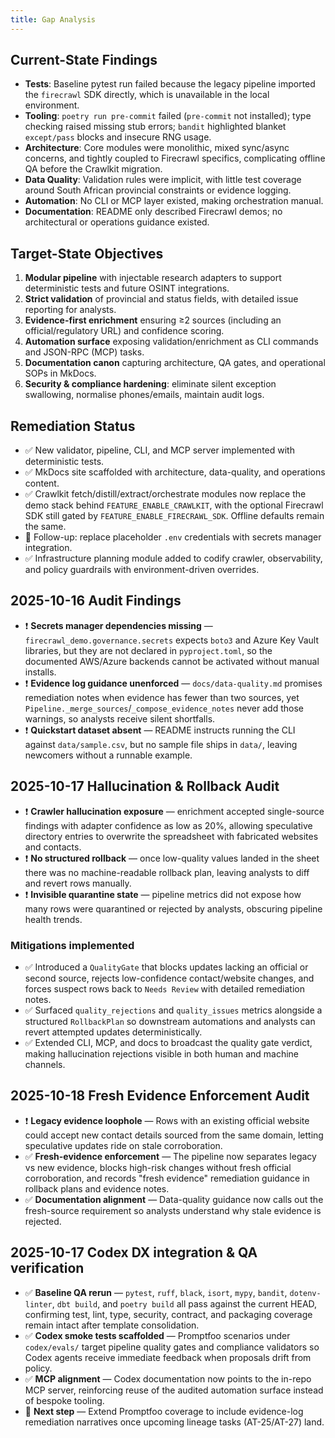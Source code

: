```yaml
---
title: Gap Analysis
---
```


## Current-State Findings

- **Tests**: Baseline pytest run failed because the legacy pipeline imported the `firecrawl` SDK directly, which is unavailable in the local environment.
- **Tooling**: `poetry run pre-commit` failed (`pre-commit` not installed); type checking raised missing stub errors; `bandit` highlighted blanket `except/pass` blocks and insecure RNG usage.
- **Architecture**: Core modules were monolithic, mixed sync/async concerns, and tightly coupled to Firecrawl specifics, complicating offline QA before the Crawlkit migration.
- **Data Quality**: Validation rules were implicit, with little test coverage around South African provincial constraints or evidence logging.
- **Automation**: No CLI or MCP layer existed, making orchestration manual.
- **Documentation**: README only described Firecrawl demos; no architectural or operations guidance existed.

## Target-State Objectives

1. **Modular pipeline** with injectable research adapters to support deterministic tests and future OSINT integrations.
2. **Strict validation** of provincial and status fields, with detailed issue reporting for analysts.
3. **Evidence-first enrichment** ensuring ≥2 sources (including an official/regulatory URL) and confidence scoring.
4. **Automation surface** exposing validation/enrichment as CLI commands and JSON-RPC (MCP) tasks.
5. **Documentation canon** capturing architecture, QA gates, and operational SOPs in MkDocs.
6. **Security & compliance hardening**: eliminate silent exception swallowing, normalise phones/emails, maintain audit logs.

## Remediation Status

- ✅ New validator, pipeline, CLI, and MCP server implemented with deterministic tests.
- ✅ MkDocs site scaffolded with architecture, data-quality, and operations content.
- ✅ Crawlkit fetch/distill/extract/orchestrate modules now replace the demo stack behind `FEATURE_ENABLE_CRAWLKIT`, with the optional Firecrawl SDK still gated by `FEATURE_ENABLE_FIRECRAWL_SDK`. Offline defaults remain the same.
- 🔄 Follow-up: replace placeholder `.env` credentials with secrets manager integration.
- ✅ Infrastructure planning module added to codify crawler, observability, and policy guardrails with environment-driven overrides.

## 2025-10-16 Audit Findings

- ❗ **Secrets manager dependencies missing** — `firecrawl_demo.governance.secrets` expects `boto3` and Azure Key Vault libraries, but they are not declared in `pyproject.toml`, so the documented AWS/Azure backends cannot be activated without manual installs.
- ❗ **Evidence log guidance unenforced** — `docs/data-quality.md` promises remediation notes when evidence has fewer than two sources, yet `Pipeline._merge_sources`/`_compose_evidence_notes` never add those warnings, so analysts receive silent shortfalls.
- ❗ **Quickstart dataset absent** — README instructs running the CLI against `data/sample.csv`, but no sample file ships in `data/`, leaving newcomers without a runnable example.

## 2025-10-17 Hallucination & Rollback Audit

- ❗ **Crawler hallucination exposure** — enrichment accepted single-source findings with adapter confidence as low as 20%, allowing speculative directory entries to overwrite the spreadsheet with fabricated websites and contacts.
- ❗ **No structured rollback** — once low-quality values landed in the sheet there was no machine-readable rollback plan, leaving analysts to diff and revert rows manually.
- ❗ **Invisible quarantine state** — pipeline metrics did not expose how many rows were quarantined or rejected by analysts, obscuring pipeline health trends.

### Mitigations implemented

- ✅ Introduced a `QualityGate` that blocks updates lacking an official or second source, rejects low-confidence contact/website changes, and forces suspect rows back to `Needs Review` with detailed remediation notes.
- ✅ Surfaced `quality_rejections` and `quality_issues` metrics alongside a structured `RollbackPlan` so downstream automations and analysts can revert attempted updates deterministically.
- ✅ Extended CLI, MCP, and docs to broadcast the quality gate verdict, making hallucination rejections visible in both human and machine channels.

## 2025-10-18 Fresh Evidence Enforcement Audit

- ❗ **Legacy evidence loophole** — Rows with an existing official website could accept new contact details sourced from the same domain, letting speculative updates ride on stale corroboration.
- ✅ **Fresh-evidence enforcement** — The pipeline now separates legacy vs new evidence, blocks high-risk changes without fresh official corroboration, and records "fresh evidence" remediation guidance in rollback plans and evidence notes.
- ✅ **Documentation alignment** — Data-quality guidance now calls out the fresh-source requirement so analysts understand why stale evidence is rejected.

## 2025-10-17 Codex DX integration & QA verification

- ✅ **Baseline QA rerun** — `pytest`, `ruff`, `black`, `isort`, `mypy`, `bandit`, `dotenv-linter`, `dbt build`, and `poetry build` all pass against the current HEAD, confirming test, lint, type, security, contract, and packaging coverage remain intact after template consolidation.
- ✅ **Codex smoke tests scaffolded** — Promptfoo scenarios under `codex/evals/` target pipeline quality gates and compliance validators so Codex agents receive immediate feedback when proposals drift from policy.
- ✅ **MCP alignment** — Codex documentation now points to the in-repo MCP server, reinforcing reuse of the audited automation surface instead of bespoke tooling.
- 🔄 **Next step** — Extend Promptfoo coverage to include evidence-log remediation narratives once upcoming lineage tasks (AT-25/AT-27) land.
